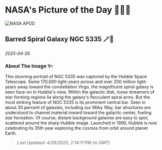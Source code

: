 
# NASA's Picture of the Day 🧑‍🚀💫

  ![NASA APOD](https://apod.nasa.gov/apod/image/2504/NGC5335heic2505_2048.jpg)
  
  ## Barred Spiral Galaxy NGC 5335 🪄🌌
  
  _2025-04-26_
  
  ### About The Image ✨: 
  
  This stunning portrait of NGC 5335 was captured by the Hubble Space Telescope.  Some 170,000 light-years across and over 200 million light-years away toward the constellation Virgo, the magnificent spiral galaxy is seen face-on in Hubble's view. Within the galactic disk, loose streamers of star forming regions lie along the galaxy's flocculent spiral arms. But the most striking feature of NGC 5335 is its prominent central bar. Seen in about 30 percent of galaxies, including our Milky Way, bar structures are understood to channel material inward toward the galactic center, fueling star formation. Of course, distant background galaxies are easy to spot, scattered around the sharp Hubble image. Launched in 1990, Hubble is now celebrating its 35th year exploring the cosmos from orbit around planet Earth.
  
  
  
  > _Last Updated: 4/26/2025, 2:14:11 PM (in GMT)_
  